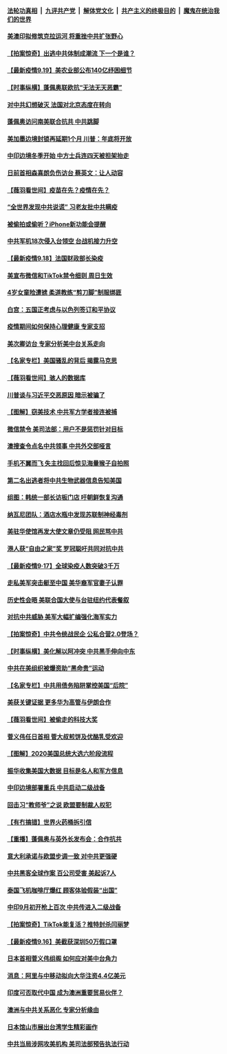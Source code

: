 

####  [法轮功真相](../../../../basic/blob/master/README.md?t=09192203) &nbsp;|&nbsp; [九评共产党](../../../../9ping.md/blob/master/README.md?t=09192203) &nbsp;|&nbsp; [解体党文化](../../../../jtdwh.md/blob/master/README.md?t=09192203)  &nbsp;|&nbsp; [共产主义的终极目的](../../../../gczydzjmd.md/blob/master/README.md?t=09192203) &nbsp;|&nbsp; [魔鬼在统治我们的世界](../../../../mgztzwmdsj.md/blob/master/README.md?t=09192203) 

#### [美澳印拟修筑克拉运河 将重挫中共扩张野心](../pages/nsc418/n12415479.md?t=09192203) 

#### [【拍案惊奇】出逃中共体制成潮流 下一个是谁？](../pages/nsc418/n12415212.md?t=09192203) 

#### [【最新疫情9.19】美农业部公布140亿纾困细节](../pages/nsc418/n12414942.md?t=09192203) 

#### [【时事纵横】蓬佩奥联欧抗“无法无天恶霸”](../pages/nsc418/n12414177.md?t=09192203) 

#### [对中共幻想破灭 法国对北京态度在转向](../pages/nsc418/n12414445.md?t=09192203) 

#### [蓬佩奥访问南美联合抗共 中共跳脚](../pages/nsc418/n12414399.md?t=09192203) 

#### [美加墨边境封锁再延期1个月 川普：年底将开放](../pages/nsc418/n12414560.md?t=09192203) 

#### [中印边境冬季开始 中方士兵连四天被担架抬走](../pages/nsc418/n12414244.md?t=09192203) 

#### [日前首相森喜朗负伤访台 蔡英文：让人动容](../pages/nsc418/n12413966.md?t=09192203) 

#### [【薇羽看世间】疫苗在先？疫情在先？](../pages/nsc418/n12413726.md?t=09192203) 

#### [“全世界发现中共说谎” 习老友批中共瞒疫](../pages/nsc418/n12413225.md?t=09192203) 

#### [被偷拍或偷听？iPhone新功能会提醒](../pages/nsc418/n12414019.md?t=09192203) 

#### [中共军机18次侵入台领空 台战机接力升空](../pages/nsc418/n12413920.md?t=09192203) 

#### [【最新疫情9.18】法国财政部长染疫](../pages/nsc418/n12412168.md?t=09192203) 

#### [美宣布微信和TikTok禁令细则 周日生效](../pages/nsc418/n12413533.md?t=09192203) 

#### [4岁女童险遭掳 柔道教练“剪刀脚”制服绑匪](../pages/nsc418/n12412622.md?t=09192203) 

#### [白宫：五国正考虑与以色列签订和平协议](../pages/nsc418/n12412807.md?t=09192203) 

#### [疫情期间如何保持心理健康 专家支招](../pages/nsc418/n12411721.md?t=09192203) 

#### [美次卿访台 专家分析美中台关系走向](../pages/nsc418/n12411575.md?t=09192203) 

#### [【名家专栏】美国骚乱的背后 揭露马克思](../pages/nsc418/n12408125.md?t=09192203) 

#### [【薇羽看世间】骇人的数据库](../pages/nsc418/n12411693.md?t=09192203) 

#### [川普谈与习近平交恶原因 暗示被骗了](../pages/nsc418/n12411507.md?t=09192203) 

#### [【图解】窃美技术 中共军方学者接连被捕](../pages/nsc418/n12409461.md?t=09192203) 

#### [微信禁令 美司法部：用户不是惩罚针对目标](../pages/nsc418/n12411017.md?t=09192203) 

#### [澳搜查令点名中共领事 中共外交部哑言](../pages/nsc418/n12411209.md?t=09192203) 

#### [手机不翼而飞 失主找回后惊见海量猴子自拍照](../pages/nsc418/n12410109.md?t=09192203) 

#### [第二名出逃者将中共生物武器信息告知美国](../pages/nsc418/n12410677.md?t=09192203) 

#### [组图：韩统一部长访板门店 吁朝鲜恢复沟通](../pages/nsc418/n12410607.md?t=09192203) 

#### [纳瓦尼团队：酒店水瓶中发现苏联制神经毒剂](../pages/nsc418/n12410673.md?t=09192203) 

#### [美驻华使馆再发大使文章仍受阻 网民骂中共](../pages/nsc418/n12410639.md?t=09192203) 

#### [港人获“自由之家”奖 罗冠聪吁共同对抗中共](../pages/nsc418/n12410855.md?t=09192203) 

#### [【最新疫情9·17】全球染疫人数突破3千万](../pages/nsc418/n12409539.md?t=09192203) 

#### [走私美军突击艇至中国 美华裔军官妻子认罪](../pages/nsc418/n12410442.md?t=09192203) 

#### [历史性会晤 美联合国大使与台驻纽约代表餐叙](../pages/nsc418/n12410391.md?t=09192203) 

#### [对抗中共威胁 美军大幅扩编强化海军实力](../pages/nsc418/n12410225.md?t=09192203) 

#### [【拍案惊奇】中共令统战民企 公私合营2.0登场？](../pages/nsc418/n12409895.md?t=09192203) 

#### [【时事纵横】美化解以阿冲突 中共黑手伸向中东](../pages/nsc418/n12408755.md?t=09192203) 

#### [中共在美组织被爆资助“黑命贵”运动](../pages/nsc418/n12408999.md?t=09192203) 

#### [【名家专栏】中共用债务陷阱掌控美国“后院”](../pages/nsc418/n12408106.md?t=09192203) 

#### [美获关键证据 更多华为高管与伊朗合作](../pages/nsc418/n12408989.md?t=09192203) 

#### [【薇羽看世间】被偷走的科技大奖](../pages/nsc418/n12408420.md?t=09192203) 

#### [菅义伟任日首相 菅大叔煎饼及优酪乳受欢迎](../pages/nsc418/n12408281.md?t=09192203) 

#### [【图解】2020美国总统大选六阶段流程](../pages/nsc418/n12404025.md?t=09192203) 

#### [振华收集美国大数据 目标是名人和军方信息](../pages/nsc418/n12408366.md?t=09192203) 

#### [中印边境部署重兵 中共启动二级战备](../pages/nsc418/n12408256.md?t=09192203) 

#### [回击习“教师爷”之说 欧盟要制裁人权犯](../pages/nsc418/n12408312.md?t=09192203) 

#### [【有冇搞错】世界火药桶拆引信](../pages/nsc418/n12408353.md?t=09192203) 

#### [【重播】蓬佩奥与英外长发布会：合作抗共](../pages/nsc418/n12408123.md?t=09192203) 

#### [意大利承诺与欧盟步调一致 对中共更强硬](../pages/nsc418/n12408274.md?t=09192203) 

#### [中共黑客全球作案 百公司受害 美起诉7人](../pages/nsc418/n12408310.md?t=09192203) 

#### [泰国飞机咖啡厅爆红 顾客体验假装“出国”](../pages/nsc418/n12408059.md?t=09192203) 

#### [中印9月初开枪上百次 中共传进入二级战备](../pages/nsc418/n12408012.md?t=09192203) 

#### [【拍案惊奇】TikTok能复活？推特封杀闫丽梦](../pages/nsc418/n12406699.md?t=09192203) 

#### [【最新疫情9.16】美截获深圳50万假口罩](../pages/nsc418/n12406359.md?t=09192203) 

#### [日本首相菅义伟组阁 如何应对美中台角力](../pages/nsc418/n12407613.md?t=09192203) 

#### [消息：阿里与中移动拟向大华注资4.4亿美元](../pages/nsc418/n12407466.md?t=09192203) 

#### [印度可否取代中国 成为澳洲重要贸易伙伴？](../pages/nsc418/n12407139.md?t=09192203) 

#### [澳洲与中共关系恶化 专家分析缘由](../pages/nsc418/n12406198.md?t=09192203) 

#### [日本馆山市展出台湾学生精彩画作](../pages/nsc418/n12407070.md?t=09192203) 

#### [中共当局涉网攻美机构 美司法部预告执法行动](../pages/nsc418/n12406884.md?t=09192203) 

